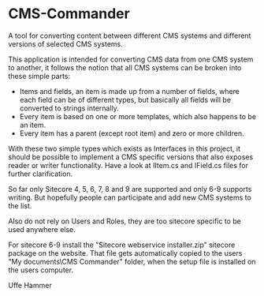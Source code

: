 # CMS-Commander
A tool for converting content between different CMS systems and different versions of selected CMS systems. 

This application is intended for converting CMS data from one CMS system to another, it follows the notion that all CMS systems can be broken into these simple parts:

 - Items and fields, an item is made up from a number of fields, where each field can be of different types, but basically all fields will be converted to strings internally.
 - Every item is based on one or more templates, which also happens to be an item.
 - Every item has a parent (except root item) and zero or more children.

With these two simple types which exists as Interfaces in this project, it should be possible to implement a CMS specific versions that also exposes reader or writer functionality. Have a look at IItem.cs and IField.cs files for further clarification.

So far only Sitecore 4, 5, 6, 7, 8 and 9 are supported and only 6-9 supports writing. But hopefully people can participate and add new CMS systems to the list.

Also do not rely on Users and Roles, they are too sitecore specific to be used anywhere else.

For sitecore 6-9 install the "Sitecore webservice installer.zip" sitecore package on the website. That file gets automatically copied to the users "My documents\CMS Commander" folder, when the setup file is installed on the users computer.


Uffe Hammer
